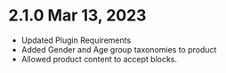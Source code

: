 # 2.1.0 Mar 13, 2023
* Updated Plugin Requirements
* Added Gender and Age group taxonomies to product
* Allowed product content to accept blocks.